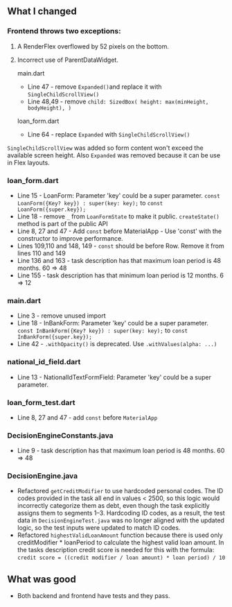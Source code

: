 ## What I changed

### Frontend throws two exceptions:
1. A RenderFlex overflowed by 52 pixels on the bottom.
2. Incorrect use of ParentDataWidget.

    main.dart
   * Line 47 - remove `Expanded()`and replace it with `SingleChildScrollView()`
   * Line 48,49 - remove `child: SizedBox(
                          height: max(minHeight, bodyHeight),
                        )`

   loan_form.dart
   * Line 64 - replace `Expanded` with `SingleChildScrollView()`

`SingleChildScrollView` was added so form content won't exceed the available screen height. Also `Expanded` was removed because it can be use in Flex layouts.

### loan_form.dart
* Line 15 - LoanForm: Parameter 'key' could be a super parameter. `const LoanForm({Key? key}) : super(key: key);` to `const LoanForm({super.key});`
* Line 18 - remove `_` from `LoanFormState` to make it public. `createState()` method is part of the public API
* Line 8, 27 and 47 - Add `const` before MaterialApp - Use 'const' with the constructor to improve performance.
* Lines 109,110 and 148, 149 - `const` should be before Row. Remove it from lines 110 and 149
* Line 136 and 163 - task description has that maximum loan period is 48 months. 60 => 48
* Line 155 - task description has that minimum loan period is 12 months. 6 => 12

### main.dart
* Line 3 - remove unused import
* Line 18 - InBankForm: Parameter 'key' could be a super parameter. `const InBankForm({Key? key}) : super(key: key);` to `const InBankForm({super.key});`
* Line 42 - `.withOpacity()` is deprecated. Use `.withValues(alpha: ...)`

### national_id_field.dart
* Line 13 - NationalIdTextFormField: Parameter 'key' could be a super parameter.

### loan_form_test.dart
* Line 8, 27 and 47 - add `const` before `MaterialApp`

### DecisionEngineConstants.java
* Line 9 - task description has that maximum loan period is 48 months. 60 => 48

### DecisionEngine.java
* Refactored `getCreditModifier` to use hardcoded personal codes.
  The ID codes provided in the task all end in values < 2500, so this logic would incorrectly categorize them as debt, even though the task explicitly assigns them to segments 1–3.
  Hardcoding ID codes, as a result, the test data in `DecisionEngineTest.java` was no longer aligned with the updated logic, so the test inputs were updated to match ID codes.
* Refactored `highestValidLoanAmount` function because there is used only creditModifier * loanPeriod to calculate the highest valid loan amount. In the tasks description credit score is needed for this with the formula: `credit score = ((credit modifier / loan amount) * loan period) / 10`

## What was good
* Both backend and frontend have tests and they pass.
